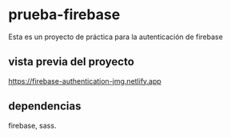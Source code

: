 # prueba-firebase

Esta es un proyecto de práctica para la autenticación de firebase

## vista previa del proyecto

https://firebase-authentication-jmg.netlify.app

## dependencias

firebase, sass.